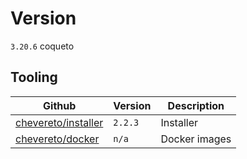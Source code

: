 # Version

`3.20.6` coqueto

## Tooling

| Github                                                        | Version | Description   |
| ------------------------------------------------------------- | ------- | ------------- |
| [chevereto/installer](https://github.com/chevereto/installer) | `2.2.3` | Installer     |
| [chevereto/docker](https://github.com/chevereto/docker)       | `n/a`   | Docker images |
